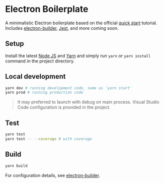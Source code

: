 # Electron Boilerplate

A minimalistic Electron boilerplate based on the official [quick start](https://electron.atom.io/docs/tutorial/quick-start/) tutorial. Includes [electron-builder](https://github.com/electron-userland/electron-builder), [Jest](https://facebook.github.io/jest), and more coming soon.

## Setup

Install the latest [Node JS](https://nodejs.org/) and [Yarn](https://yarnpkg.com) and simply run ```yarn``` or ```yarn install``` command in the project directory.

## Local development

```sh
yarn dev # running development code, same as 'yarn start'
yarn prod # running production code
```

> It may preferred to launch with debug on main process. Visual Studio Code configuration is provided in the project.

## Test

```sh
yarn test
yarn test -- --coverage # with coverage
```

## Build

```sh
yarn build
```

For configuration details, see [electron-builder](https://github.com/electron-userland/electron-builder).
